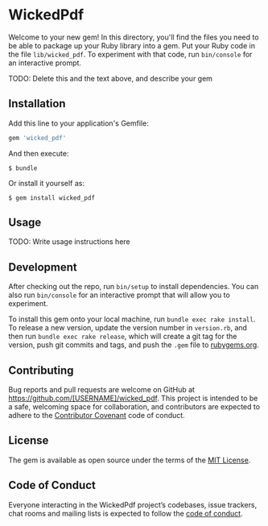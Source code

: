 # WickedPdf

Welcome to your new gem! In this directory, you'll find the files you need to be able to package up your Ruby library into a gem. Put your Ruby code in the file `lib/wicked_pdf`. To experiment with that code, run `bin/console` for an interactive prompt.

TODO: Delete this and the text above, and describe your gem

## Installation

Add this line to your application's Gemfile:

```ruby
gem 'wicked_pdf'
```

And then execute:

    $ bundle

Or install it yourself as:

    $ gem install wicked_pdf

## Usage

TODO: Write usage instructions here

## Development

After checking out the repo, run `bin/setup` to install dependencies. You can also run `bin/console` for an interactive prompt that will allow you to experiment.

To install this gem onto your local machine, run `bundle exec rake install`. To release a new version, update the version number in `version.rb`, and then run `bundle exec rake release`, which will create a git tag for the version, push git commits and tags, and push the `.gem` file to [rubygems.org](https://rubygems.org).

## Contributing

Bug reports and pull requests are welcome on GitHub at https://github.com/[USERNAME]/wicked_pdf. This project is intended to be a safe, welcoming space for collaboration, and contributors are expected to adhere to the [Contributor Covenant](http://contributor-covenant.org) code of conduct.

## License

The gem is available as open source under the terms of the [MIT License](https://opensource.org/licenses/MIT).

## Code of Conduct

Everyone interacting in the WickedPdf project’s codebases, issue trackers, chat rooms and mailing lists is expected to follow the [code of conduct](https://github.com/[USERNAME]/wicked_pdf/blob/master/CODE_OF_CONDUCT.md).
